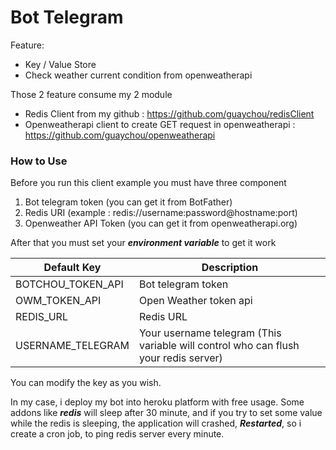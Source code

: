 # Bot Telegram

Feature: 
- Key / Value Store
- Check weather current condition from openweatherapi

Those 2 feature consume my 2 module 
- Redis Client from my github : https://github.com/guaychou/redisClient
- Openweatherapi client to create GET request in openweatherapi : https://github.com/guaychou/openweatherapi

### How to Use

Before you run this client example you must have three component
1. Bot telegram token (you can get it from BotFather)
2. Redis URI (example : redis://username:password@hostname:port)
3. Openweather API Token (you can get it from openweatherapi.org)

After that you must set your ___environment variable___ to get it work

Default Key | Description |
--- | --- |
BOTCHOU_TOKEN_API | Bot telegram token
OWM_TOKEN_API | Open Weather token api
REDIS_URL | Redis URL
USERNAME_TELEGRAM | Your username telegram (This variable will control who can flush your redis server)

You can modify the key as you wish.

In my case, i deploy my bot into heroku platform with free usage. Some addons like ***redis*** will sleep after 30 minute, and if you try to set some value while the redis is sleeping, the application will crashed, ***Restarted***, so i create a cron job, to ping redis server every minute.  